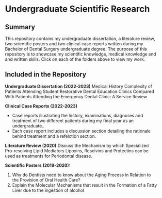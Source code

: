 # Undergraduate Scientific Research

## Summary
This repository contains my undergraduate dissertation, a literature review, two scientific posters and two clinical case reports written during my Bachelor of Dental Surgery undergraduate degree. The purpose of this repository is to showcase my scientific knowledge, medical knowledge and and written skills. 
Click on each of the folders above to view my work.

## Included in the Repository

**Undergraduate Dissertation (2022-2023)**
Medical History Complexity of Patients Attending Student Restorative Dental Education Clinics Compared With Patients Attending the Emergency Dental Clinic: A Service Review

**Clinical Case Reports (2022-2023)**
- Case reports illustrating the history, examinations, diagnoses and treatment of two different patients during my final year as an undergraduate..
- Each case report includes a discussion section detailing the rationale behind treatment and a refelction section. 

**Literature Review (2020)**
Discuss the Mechanism by which Specialized Pro-resolving Lipid Mediators Lipoxins, Resolvins and Protectins can be used as treatments for Periodontal disease.

**Scientific Posters (2019-2020):**
1. Why do Dentists need to know about the Aging Process in Relation to the Provision of Oral Health Care?
2. Explain the Molecular Mechanisms that result in the Formation of a Fatty Liver due to the ingestion of alcohol


